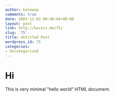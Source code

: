 ```yaml
---
author: kalmanp
comments: true
date: 2003-12-03 00:46:04+00:00
layout: post
link: http://kavics.me/75/
slug: '75'
title: Untitled Post
wordpress_id: 75
categories:
- Uncategorized
---
```


<!DOCTYPE html PUBLIC "-//IETF//DTD HTML 2.0//EN">  
<HTML>  
<HEAD>  
<TITLE>  
A Small Hello   
</TITLE>  
</HEAD>  
<BODY>  
<H1>Hi</H1>  
<P>This is very minimal "hello world" HTML document.</P>   
</BODY>  
</HTML>  

